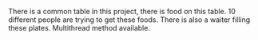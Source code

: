 There is a common table in this project, there is food on this table. 10 different people are trying to get these foods. There is also a waiter filling these plates.
Multithread method available.
